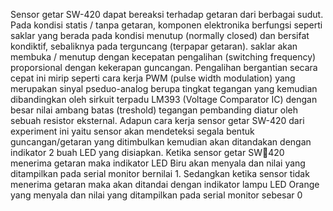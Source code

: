 Sensor getar SW-420 dapat bereaksi terhadap getaran dari berbagai sudut. Pada 
kondisi statis / tanpa getaran, komponen elektronika berfungsi seperti saklar yang 
berada pada kondisi menutup (normally closed) dan bersifat kondiktif, sebaliknya 
pada terguncang (terpapar getaran). saklar akan membuka / menutup dengan 
kecepatan pengalihan (switching frequency) proporsional dengan kekerapan 
guncangan. Pengalihan bergantian secara cepat ini mirip seperti cara kerja PWM 
(pulse width modulation) yang merupakan sinyal pseduo-analog berupa tingkat 
tegangan yang kemudian dibandingkan oleh sirkuit terpadu LM393 (Voltage 
Comparator IC) dengan besar nilai ambang batas (treshold) tegangan pembanding 
diatur oleh sebuah resistor eksternal.
 Adapun cara kerja sensor getar SW-420 dari experiment ini yaitu sensor akan 
mendeteksi segala bentuk guncangan/getaran yang ditimbulkan kemudian akan 
ditandakan dengan indikator 2 buah LED yang disiapkan. Ketika sensor getar SW420 menerima getaran maka indikator LED Biru akan menyala dan nilai yang 
ditampilkan pada serial monitor bernilai 1. Sedangkan ketika sensor tidak menerima 
getaran maka akan ditandai dengan indikator lampu LED Orange yang menyala dan 
nilai yang ditampilkan pada serial monitor sebesar 0
